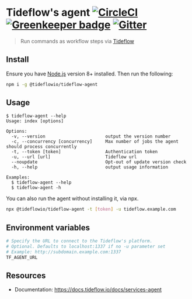 # Tideflow's agent [![CircleCI](https://circleci.com/gh/tideflow-io/tideflow-agent.svg?style=svg)](https://circleci.com/gh/tideflow-io/tideflow-agent) [![Greenkeeper badge](https://badges.greenkeeper.io/tideflow-io/tideflow-agent.svg)](https://greenkeeper.io/) [![Gitter](https://badges.gitter.im/join_chat.svg)](https://gitter.im/tideflow-io/community)

> Run commands as workflow steps via [Tideflow](https://tideflow.io)

## Install

Ensure you have [Node.js](https://nodejs.org) version 8+ installed. Then run the following:

```bash
npm i -g @tideflowio/tideflow-agent
```

## Usage

    $ tideflow-agent --help
    Usage: index [options]

    Options:
      -v, --version                       output the version number
      -c, --concurrency [concurrency]     Max number of jobs the agent should process concurrently
      -t, --token [token]                 Authentication token
      -u, --url [url]                     Tideflow url
      --noupdate                          Opt-out of update version check
      -h, --help                          output usage information

    Examples:
      $ tideflow-agent --help
      $ tideflow-agent -h

You can also run the agent without installing it, via npx.

```bash
npx @tideflowio/tideflow-agent -t [token] -u tideflow.example.com
```

## Environment variables

```bash
# Specify the URL to connect to the Tideflow's platform.
# Optional. Defaults to localhost:1337 if no -u parameter set
# Example: http://subdomain.example.com:1337
TF_AGENT_URL
```

## Resources

- Documentation: https://docs.tideflow.io/docs/services-agent
